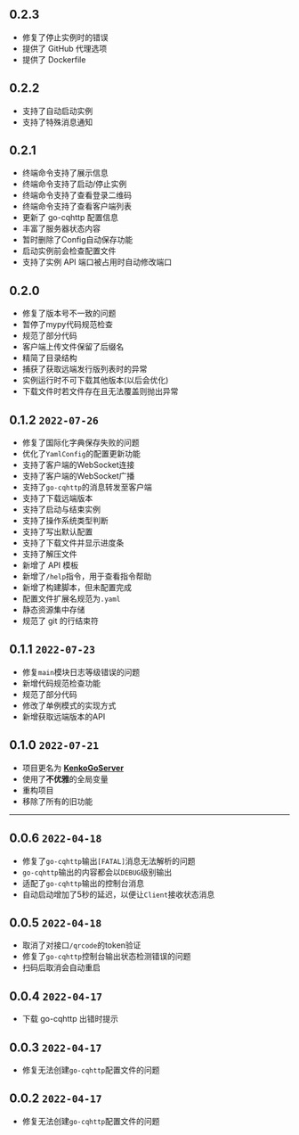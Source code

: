 ## 0.2.3

- 修复了停止实例时的错误
- 提供了 GitHub 代理选项
- 提供了 Dockerfile

## 0.2.2

- 支持了自动启动实例
- 支持了特殊消息通知

## 0.2.1

- 终端命令支持了展示信息
- 终端命令支持了启动/停止实例
- 终端命令支持了查看登录二维码
- 终端命令支持了查看客户端列表
- 更新了 go-cqhttp 配置信息
- 丰富了服务器状态内容
- 暂时删除了Config自动保存功能
- 启动实例前会检查配置文件
- 支持了实例 API 端口被占用时自动修改端口

## 0.2.0

- 修复了版本号不一致的问题
- 暂停了mypy代码规范检查
- 规范了部分代码
- 客户端上传文件保留了后缀名
- 精简了目录结构
- 捕获了获取远端发行版列表时的异常
- 实例运行时不可下载其他版本(以后会优化)
- 下载文件时若文件存在且无法覆盖则抛出异常

## 0.1.2 `2022-07-26`

- 修复了国际化字典保存失败的问题
- 优化了`YamlConfig`的配置更新功能
- 支持了客户端的WebSocket连接
- 支持了客户端的WebSocket广播
- 支持了`go-cqhttp`的消息转发至客户端
- 支持了下载远端版本
- 支持了启动与结束实例
- 支持了操作系统类型判断
- 支持了写出默认配置
- 支持了下载文件并显示进度条
- 支持了解压文件
- 新增了 API 模板
- 新增了`/help`指令，用于查看指令帮助
- 新增了构建脚本，但未配置完成
- 配置文件扩展名规范为`.yaml`
- 静态资源集中存储
- 规范了 git 的行结束符

## 0.1.1 `2022-07-23`

- 修复`main`模块日志等级错误的问题
- 新增代码规范检查功能
- 规范了部分代码
- 修改了单例模式的实现方式
- 新增获取远端版本的API

## 0.1.0 `2022-07-21`

- 项目更名为 **[KenkoGoServer](https://github.com/AkagiYui/KenkoGoServer)**
- 使用了**不优雅**的全局变量
- 重构项目
- 移除了所有的旧功能

---

## 0.0.6 `2022-04-18`

- 修复了`go-cqhttp`输出`[FATAL]`消息无法解析的问题
- `go-cqhttp`输出的内容都会以`DEBUG`级别输出
- 适配了`go-cqhttp`输出的控制台消息
- 自动启动增加了5秒的延迟，以便让`Client`接收状态消息

## 0.0.5 `2022-04-18`

- 取消了对接口`/qrcode`的token验证
- 修复了`go-cqhttp`控制台输出状态检测错误的问题
- 扫码后取消会自动重启

## 0.0.4 `2022-04-17`

- 下载 go-cqhttp 出错时提示

## 0.0.3 `2022-04-17`

- 修复无法创建`go-cqhttp`配置文件的问题

## 0.0.2 `2022-04-17`

- 修复无法创建`go-cqhttp`配置文件的问题
